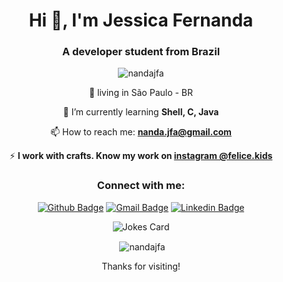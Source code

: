 
<h1 align="center">Hi 👋, I'm Jessica Fernanda</h1> 
<h3 align="center">A developer student from Brazil</h3>
<div align="center">
  
  <p align="center"> <img src="https://komarev.com/ghpvc/?username=nandajfa&label=Profile%20views&color=0e75b6&style=flat" alt="nandajfa" /> </p>

<div align="center">
  
  📍 living in São Paulo - BR

 🌱 I’m currently learning **Shell, C, Java**
  
 📫 How to reach me: **nanda.jfa@gmail.com**
  
 ⚡ **I work with crafts. Know my work on [instagram @felice.kids](https://www.instagram.com/felice.kids/)**
  
</div>

<h3 align="center">Connect with me:</h3>
  
  [![Github Badge](https://img.shields.io/badge/-Github-000?style=flat-square&logo=Github&logoColor=white&link=https://github.com/nandajfa)](https://github.com/nandajfa)
  [![Gmail Badge](https://img.shields.io/badge/-Gmail-c14438?style=flat-square&logo=Gmail&logoColor=white&link=mailto:nanda.jfa@gmail.com)](mailto:nanda.jfa@gmail.com)
  [![Linkedin Badge](https://img.shields.io/badge/-LinkedIn-blue?style=flat-square&logo=Linkedin&logoColor=white&link=https://www.linkedin.com/in/jessica-fernanda-alves-marques-106651205//)](https://www.linkedin.com/in/jessica-fernanda-alves-marques-106651205/)
  
  
<div align="center">
  
![Jokes Card](https://readme-jokes.vercel.app/api?theme=default)
  


<p>&nbsp;<img align="center" src="https://github-readme-stats.vercel.app/api?username=nandajfa&show_icons=true&locale=en" alt="nandajfa" /></p>
</div>
  
Thanks for visiting!
